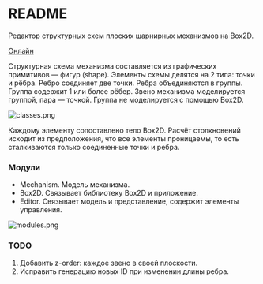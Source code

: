 # README #

Редактор структурных схем плоских шарнирных механизмов на Box2D.

[Онлайн](https://sm-g.github.io/mech)

Cтруктурная схема механизма составляется из графических примитивов — фигур (shape). Элементы схемы делятся на 2 типа: точки и рёбра. Ребро соединяет две точки. Ребра объединяются в группы. Группа содержит 1 или более рёбер. Звено механизма моделируется группой, пара — точкой. Группа не моделируется с помощью Box2D.

![classes.png](https://bitbucket.org/repo/joAL9G/images/2503942288-classes.png)

Каждому элементу сопоставлено тело Box2D. Расчёт столкновений исходит из предположения, что все элементы проницаемы, то есть сталкиваются только соединенные точки и ребра.

### Модули ###

* Mechanism. Модель механизма.
* Box2D. Связывает библиотеку Box2D и приложение.
* Editor. Связывает модель и представление, содержит элементы управления.

![modules.png](https://bitbucket.org/repo/joAL9G/images/3220281908-modules.png)

### TODO ###

1. Добавить z-order: каждое звено в своей плоскости.
1. Исправить генерацию новых ID при изменении длины ребра.
